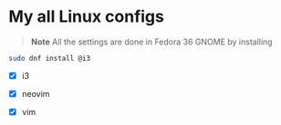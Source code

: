 # My all Linux configs

> **Note**
> All the settings are done in Fedora 36 GNOME by installing

```sh
sudo dnf install @i3
```

- [x] i3
- [x] neovim
- [x] vim

